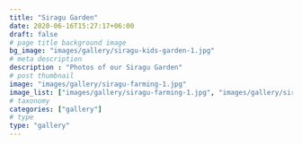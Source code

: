 ```yaml
---
title: "Siragu Garden"
date: 2020-06-16T15:27:17+06:00
draft: false
# page title background image
bg_image: "images/gallery/siragu-kids-garden-1.jpg"
# meta description
description : "Photos of our Siragu Garden"
# post thumbnail
image: "images/gallery/siragu-farming-1.jpg"
image_list: ["images/gallery/siragu-farming-1.jpg", "images/gallery/siragu-farming-2.jpg"]
# taxonomy
categories: ["gallery"]
# type
type: "gallery"
---
```

